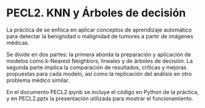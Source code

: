 # PECL2. KNN y Árboles de decisión

La práctica de se enfoca en aplicar conceptos de aprendizaje automático para detectar la benignidad o malignidad de tumores a partir de imágenes médicas.

Se divide en dos partes: la primera aborda la preparación y aplicación de modelos como k-Nearest Neighbors, lineales y de árboles de decisión. La segunda parte implica la comparación de resultados, críticas y mejoras propuestas para cada modelo, así como la replicación del análisis en otro problema médico similar.

En el documento PECL2.ipynb se incluye el código en Python de la práctica, y en PECL2.pptx la presentación utilizada para mostrar el funcionamiento.